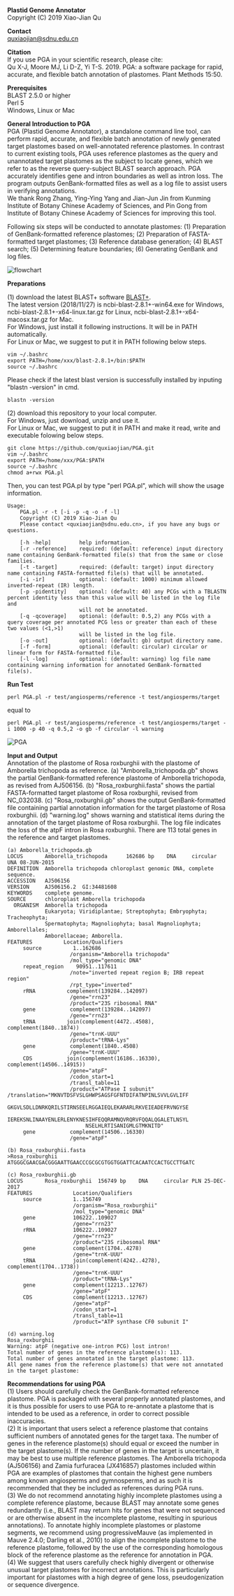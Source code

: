 **Plastid Genome Annotator**<br />
Copyright (C) 2019 Xiao-Jian Qu<br />

**Contact**<br />
quxiaojian@sdnu.edu.cn<br />

**Citation**<br />
If you use PGA in your scientific research, please cite:<br />
Qu X-J, Moore MJ, Li D-Z, Yi T-S. 2019. PGA: a software package for rapid, accurate, and flexible batch annotation of plastomes. Plant Methods 15:50.<br />

**Prerequisites**<br />
BLAST 2.5.0 or higher<br />
Perl 5<br />
Windows, Linux or Mac<br />

**General Introduction to PGA**<br />
PGA (Plastid Genome Annotator), a standalone command line tool, can perform rapid, accurate, and flexible batch annotation of newly generated target plastomes based on well-annotated reference plastomes. In contrast to current existing tools, PGA uses reference plastomes as the query and unannotated target plastomes as the subject to locate genes, which we refer to as the reverse query-subject BLAST search approach. PGA accurately identifies gene and intron boundaries as well as intron loss. The program outputs GenBank-formatted files as well as a log file to assist users in verifying annotations.<br />
We thank Rong Zhang, Ying-Ying Yang and Jian-Jun Jin from Kunming Institute of Botany Chinese Academy of Sciences, and Pin Gong from Institute of Botany Chinese Academy of Sciences for improving this tool.<br />

Following six steps will be conducted to annotate plastomes: (1) Preparation of GenBank-formatted reference plastomes; (2) Preparation of FASTA-formatted target plastomes; (3) Reference database generation; (4) BLAST search; (5) Determining feature boundaries; (6) Generating GenBank and log files.<br />

![flowchart](https://github.com/quxiaojian/PGA/blob/master/flowchart.png)

**Preparations**<br />

(1) download the latest BLAST+ software [BLAST+](https://blast.ncbi.nlm.nih.gov/Blast.cgi?CMD=Web&PAGE_TYPE=BlastDocs&DOC_TYPE=Download).<br />
The latest version (2018/11/27) is ncbi-blast-2.8.1+-win64.exe for Windows, ncbi-blast-2.8.1+-x64-linux.tar.gz for Linux, ncbi-blast-2.8.1+-x64-macosx.tar.gz for Mac.<br />
For Windows, just install it following instructions. It will be in PATH automatically.<br />
For Linux or Mac, we suggest to put it in PATH following below steps.<br />
```
vim ~/.bashrc
export PATH=/home/xxx/blast-2.8.1+/bin:$PATH
source ~/.bashrc
```

Please check if the latest blast version is successfully installed by inputing "blastn -version" in cmd.
```
blastn -version
```
(2) download this repository to your local computer.<br />
For Windows, just download, unzip and use it.<br />
For Linux or Mac, we suggest to put it in PATH and make it read, write and executable folowing below steps.<br />
```
git clone https://github.com/quxiaojian/PGA.git
vim ~/.bashrc
export PATH=/home/xxx/PGA:$PATH
source ~/.bashrc
chmod a+rwx PGA.pl
```

Then, you can test PGA.pl by type "perl PGA.pl", which will show the usage information.<br />
```
Usage:
    PGA.pl -r -t [-i -p -q -o -f -l]
    Copyright (C) 2019 Xiao-Jian Qu
    Please contact <quxiaojian@sdnu.edu.cn>, if you have any bugs or questions.

    [-h -help]         help information.
    [-r -reference]    required: (default: reference) input directory name containing GenBank-formatted file(s) that from the same or close families.
    [-t -target]       required: (default: target) input directory name containing FASTA-formatted file(s) that will be annotated.
    [-i -ir]           optional: (default: 1000) minimum allowed inverted-repeat (IR) length.
    [-p -pidentity]    optional: (default: 40) any PCGs with a TBLASTN percent identity less than this value will be listed in the log file and
                       will not be annotated.
    [-q -qcoverage]    optional: (default: 0.5,2) any PCGs with a query coverage per annotated PCG less or greater than each of these two values (<1,>1)
                       will be listed in the log file.
    [-o -out]          optional: (default: gb) output directory name.
    [-f -form]         optional: (default: circular) circular or linear form for FASTA-formatted file.
    [-l -log]          optional: (default: warning) log file name containing warning information for annotated GenBank-formatted file(s).
```

**Run Test**<br />
```
perl PGA.pl -r test/angiosperms/reference -t test/angiosperms/target
```
equal to
```
perl PGA.pl -r test/angiosperms/reference -t test/angiosperms/target -i 1000 -p 40 -q 0.5,2 -o gb -f circular -l warning
```

![PGA](https://github.com/quxiaojian/PGA/blob/master/PGA.gif)

**Input and Output**<br />
Annotation of the plastome of Rosa roxburghii with the plastome of Amborella trichopoda as reference. (a) "Amborella_trichopoda.gb" shows the partial GenBank-formatted reference plastome of Amborella trichopoda, as revised from AJ506156. (b) "Rosa_roxburghii.fasta" shows the partial FASTA-formatted target plastome of Rosa roxburghii, revised from NC_032038. (c) "Rosa_roxburghii.gb" shows the output GenBank-formatted file containing partial annotation information for the target plastome of Rosa roxburghii. (d) "warning.log" shows warning and statistical items during the annotation of the target plastome of Rosa roxburghii. The log file indicates the loss of the atpF intron in Rosa roxburghii. There are 113 total genes in the reference and target plastomes.<br />

```
(a) Amborella_trichopoda.gb
LOCUS       Amborella_trichopoda      162686 bp    DNA     circular UNA 08-JUN-2015
DEFINITION  Amborella trichopoda chloroplast genomic DNA, complete sequence.
ACCESSION   AJ506156
VERSION     AJ506156.2  GI:34481608
KEYWORDS    complete genome.
SOURCE      chloroplast Amborella trichopoda
  ORGANISM  Amborella trichopoda
            Eukaryota; Viridiplantae; Streptophyta; Embryophyta; Tracheophyta;
            Spermatophyta; Magnoliophyta; basal Magnoliophyta; Amborellales;
            Amborellaceae; Amborella.
FEATURES          Location/Qualifiers
     source          1..162686
                    /organism="Amborella trichopoda"
                    /mol_type="genomic DNA"
     repeat_region    90951..117611
                    /note="inverted repeat region B; IRB repeat region"
                    /rpt_type="inverted"
     rRNA          complement(139284..142097)
                    /gene="rrn23"
                    /product="23S ribosomal RNA"
     gene           complement(139284..142097)
                    /gene="rrn23"
     tRNA          join(complement(4472..4508), complement(1840..1874))
                    /gene="trnK-UUU"
                    /product="tRNA-Lys"
     gene           complement(1840..4508)
                    /gene="trnK-UUU"
     CDS           join(complement(16186..16330), complement(14506..14915))
                    /gene="atpF"
                    /codon_start=1
                    /transl_table=11
                    /product="ATPase I subunit"
/translation="MKNVTDSFVSLGHWPSAGSFGFNTDIFATNPINLSVVLGVLIFF
                    GKGVLSDLLDNRKQRILSTIRNSEELRGGAIEQLEKARARLRKVEIEADEFRVNGYSE
                    IEREKSNLINAAYENLERLENYKNESIHFEQQRAMNQVRQRVFQQALQGALETLNSYL
                         NSELHLRTISANIGMLGTMKNITD"
     gene           complement(14506..16330)
                    /gene="atpF"

(b) Rosa_roxburghii.fasta
>Rosa_roxburghii
ATGGGCGAACGACGGGAATTGAACCCGCGCGTGGTGGATTCACAATCCACTGCCTTGATC

(c) Rosa_roxburghii.gb
LOCUS       Rosa_roxburghii  156749 bp    DNA     circular PLN 25-DEC-2017
FEATURES             Location/Qualifiers
     source          1..156749
                     /organism="Rosa_roxburghii"
                     /mol_type="genomic DNA"
     gene            106222..109027
                     /gene="rrn23"
     rRNA            106222..109027
                     /gene="rrn23"
                     /product="23S ribosomal RNA"
     gene            complement(1704..4278)
                     /gene="trnK-UUU"
     tRNA            join(complement(4242..4278), complement(1704..1738))
                     /gene="trnK-UUU"
                     /product="tRNA-Lys"
     gene            complement(12213..12767)
                     /gene="atpF"
     CDS             complement(12213..12767)
                     /gene="atpF"
                     /codon_start=1
                     /transl_table=11
                     /product="ATP synthase CF0 subunit I"

(d) warning.log
Rosa_roxburghii
Warning: atpF (negative one-intron PCG) lost intron!
Total number of genes in the reference plastome(s): 113.
Total number of genes annotated in the target plastome: 113.
All gene names from the reference plastome(s) that were not annotated in the target plastome:
```

**Recommendations for using PGA**<br />
(1) Users should carefully check the GenBank-formatted reference plastome. PGA is packaged with several properly annotated plastomes, and it is thus possible for users to use PGA to re-annotate a plastome that is intended to be used as a reference, in order to correct possible inaccuracies.<br />
(2) It is important that users select a reference plastome that contains sufficient numbers of annotated genes for the target taxa. The number of genes in the reference plastome(s) should equal or exceed the number in the target plastome(s). If the number of genes in the target is uncertain, it may be best to use multiple reference plastomes. The Amborella trichopoda (AJ506156) and Zamia furfuracea (JX416857) plastomes included within PGA are examples of plastomes that contain the highest gene numbers among known angiosperms and gymnosperms, and as such it is recommended that they be included as references during PGA runs.<br />
(3) We do not recommend annotating highly incomplete plastomes using a complete reference plastome, because BLAST may annotate some genes redundantly (i.e., BLAST may return hits for genes that were not sequenced or are otherwise absent in the incomplete plastome, resulting in spurious annotations). To annotate highly incomplete plastomes or plastome segments, we recommend using progressiveMauve (as implemented in Mauve 2.4.0; Darling et al., 2010) to align the incomplete plastome to the reference plastome, followed by the use of the corresponding homologous block of the reference plastome as the reference for annotation in PGA.<br />
(4) We suggest that users carefully check highly divergent or otherwise unusual target plastomes for incorrect annotations. This is particularly important for plastomes with a high degree of gene loss, pseudogenization or sequence divergence.<br />
